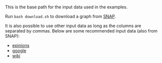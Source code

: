 This is the base path for the input data used in the examples.

Run `bash download.sh` to download a graph from [SNAP](https://snap.stanford.edu). 

It is also possible to use other input data as long as the columns are separated by commas. Below are some recommended input data (also from SNAP):
* [epinions](https://snap.stanford.edu/data/soc-Epinions1.html)
* [google](https://snap.stanford.edu/data/web-Google.html)
* [wiki](https://snap.stanford.edu/data/wiki-topcats.html)
